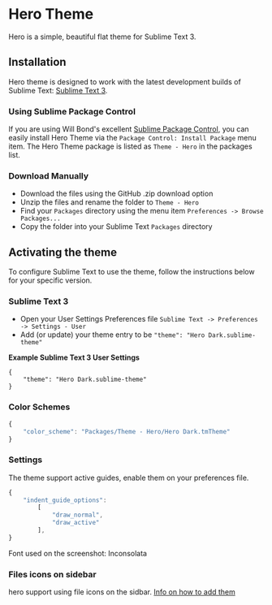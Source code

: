 # Hero Theme

 Hero is a simple, beautiful flat theme for Sublime Text 3.

## Installation

Hero theme is designed to work with the latest development builds of Sublime Text: [Sublime Text 3](http://www.sublimetext.com/3dev).

### Using Sublime Package Control

If you are using Will Bond's excellent [Sublime Package Control](http://wbond.net/sublime_packages/package_control), you can easily install Hero Theme via the `Package Control: Install Package` menu item. The Hero Theme package is listed as `Theme - Hero` in the packages list.

### Download Manually

* Download the files using the GitHub .zip download option
* Unzip the files and rename the folder to `Theme - Hero`
* Find your `Packages` directory using the menu item  `Preferences -> Browse Packages...`
* Copy the folder into your Sublime Text `Packages` directory

## Activating the theme

To configure Sublime Text to use the theme, follow the instructions below for your specific version.


### Sublime Text 3

* Open your User Settings Preferences file `Sublime Text -> Preferences -> Settings - User`
* Add (or update) your theme entry to be `"theme": "Hero Dark.sublime-theme"`

**Example Sublime Text 3 User Settings**

    {
        "theme": "Hero Dark.sublime-theme"
    }


### Color Schemes

```javascript
{
    "color_scheme": "Packages/Theme - Hero/Hero Dark.tmTheme"
}
```

### Settings

The theme support active guides, enable them on your preferences file.

```javascript
{
    "indent_guide_options":
        [
            "draw_normal",
            "draw_active"
        ],
}
```

Font used on the screenshot: Inconsolata


### Files icons on sidebar

hero support using file icons on the sidbar. [Info on how to add them](https://github.com/nickbalestra/hero/issues/1)


